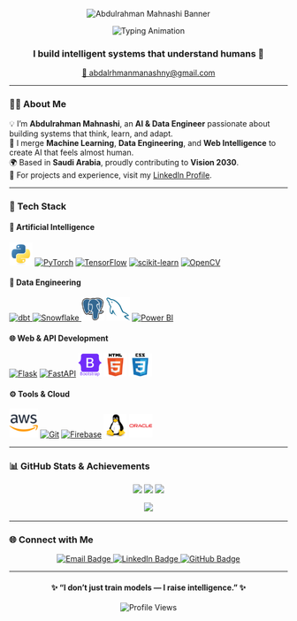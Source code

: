 <!-- 💫 Abdulrahman Mahnashi — AI & Data Engineer README -->

<!-- 🌌 Banner (Blur + ألوان نيون + خط جديد) -->
<p align="center">
  <img
    src="https://capsule-render.vercel.app/api?type=blur
&height=300
&color=0:0B132B,50:3A0CA3,100:00D4FF
&text=Teaching%20Machines%20to%20Feel%20%E2%80%94%20Born%20from%20Saudi%20Vision%20🇸🇦
&fontColor=E6F7FF
&fontSize=46
&stroke=00F5D4
&strokeWidth=1.5
&section=footer
&reversal=true
&fontAlign=50
&fontAlignY=50
&textBg=false"
    alt="Abdulrahman Mahnashi Banner"
  />
</p>

<!-- ✍️ نص متحرك للعبارة نفسها (يظهر مباشرة تحت البنر) -->
<p align="center">
  <img
    src="https://readme-typing-svg.demolab.com?font=Fira+Code&pause=1300&duration=2800&color=00E5FF&center=true&vCenter=true&width=900&lines=Teaching+Machines+to+Feel+—+Born+from+Saudi+Vision+🇸🇦"
    alt="Typing Animation"
  />
</p>

<h3 align="center">I build intelligent systems that understand humans 🤖</h3>

<!-- 📧 Email -->
<p align="center">
  <a href="mailto:abdalrhmanmanashny@gmail.com">📩 abdalrhmanmanashny@gmail.com</a>
</p>

---

### 👨‍💻 About Me
💡 I’m **Abdulrahman Mahnashi**, an **AI & Data Engineer** passionate about building systems that think, learn, and adapt.  
🎯 I merge **Machine Learning**, **Data Engineering**, and **Web Intelligence** to create AI that feels almost human.  
🌍 Based in **Saudi Arabia**, proudly contributing to **Vision 2030**.  
📂 For projects and experience, visit my [LinkedIn Profile](https://www.linkedin.com/in/abdulrahman-mahnashi/).

---

### 🧩 Tech Stack

#### 🤖 Artificial Intelligence
<p align="left">
  <a href="https://www.python.org"><img alt="Python" src="https://raw.githubusercontent.com/devicons/devicon/master/icons/python/python-original.svg" width="42" height="42"/></a>
  <a href="https://pytorch.org/"><img alt="PyTorch" src="https://www.vectorlogo.zone/logos/pytorch/pytorch-icon.svg" width="42" height="42"/></a>
  <a href="https://www.tensorflow.org"><img alt="TensorFlow" src="https://www.vectorlogo.zone/logos/tensorflow/tensorflow-icon.svg" width="42" height="42"/></a>
  <a href="https://scikit-learn.org/"><img alt="scikit-learn" src="https://upload.wikimedia.org/wikipedia/commons/0/05/Scikit_learn_logo_small.svg" width="42" height="42"/></a>
  <a href="https://opencv.org/"><img alt="OpenCV" src="https://www.vectorlogo.zone/logos/opencv/opencv-icon.svg" width="42" height="42"/></a>
</p>

#### 🧠 Data Engineering
<p align="left">
  <!-- dbt (مضمون من Simple-Icons عبر Iconify) -->
  <a href="https://www.getdbt.com/">
    <img alt="dbt" title="dbt" src="https://api.iconify.design/simple-icons:dbt.svg?color=%23ff694b" width="42" height="42"/>
  </a>
  <!-- Snowflake (مضمون من Simple-Icons عبر Iconify) -->
  <a href="https://www.snowflake.com/">
    <img alt="Snowflake" title="Snowflake" src="https://api.iconify.design/simple-icons:snowflake.svg?color=%2329b5e8" width="42" height="42"/>
  </a>
  <a href="https://www.postgresql.org"><img alt="PostgreSQL" src="https://raw.githubusercontent.com/devicons/devicon/master/icons/postgresql/postgresql-original.svg" width="42" height="42"/></a>
  <a href="https://www.mysql.com/"><img alt="MySQL" src="https://raw.githubusercontent.com/devicons/devicon/master/icons/mysql/mysql-original.svg" width="42" height="42"/></a>
  <a href="https://powerbi.microsoft.com/"><img alt="Power BI" src="https://upload.wikimedia.org/wikipedia/commons/c/cf/New_Power_BI_Logo.svg" width="42" height="42"/></a>
</p>

#### 🌐 Web & API Development
<p align="left">
  <a href="https://flask.palletsprojects.com/"><img alt="Flask" src="https://cdn.worldvectorlogo.com/logos/flask.svg" width="42" height="42"/></a>
  <a href="https://fastapi.tiangolo.com/"><img alt="FastAPI" src="https://cdn.worldvectorlogo.com/logos/fastapi-1.svg" width="42" height="42"/></a>
  <a href="https://getbootstrap.com/"><img alt="Bootstrap" src="https://raw.githubusercontent.com/devicons/devicon/master/icons/bootstrap/bootstrap-plain-wordmark.svg" width="42" height="42"/></a>
  <a href="https://www.w3.org/html/"><img alt="HTML5" src="https://raw.githubusercontent.com/devicons/devicon/master/icons/html5/html5-original-wordmark.svg" width="42" height="42"/></a>
  <a href="https://www.w3schools.com/css/"><img alt="CSS3" src="https://raw.githubusercontent.com/devicons/devicon/master/icons/css3/css3-original-wordmark.svg" width="42" height="42"/></a>
</p>

#### ⚙️ Tools & Cloud
<p align="left">
  <a href="https://aws.amazon.com/"><img alt="AWS" src="https://raw.githubusercontent.com/devicons/devicon/master/icons/amazonwebservices/amazonwebservices-original-wordmark.svg" width="52" height="52"/></a>
  <a href="https://git-scm.com/"><img alt="Git" src="https://www.vectorlogo.zone/logos/git-scm/git-scm-icon.svg" width="42" height="42"/></a>
  <a href="https://firebase.google.com/"><img alt="Firebase" src="https://www.vectorlogo.zone/logos/firebase/firebase-icon.svg" width="42" height="42"/></a>
  <a href="https://www.linux.org/"><img alt="Linux" src="https://raw.githubusercontent.com/devicons/devicon/master/icons/linux/linux-original.svg" width="42" height="42"/></a>
  <a href="https://www.oracle.com/"><img alt="Oracle" src="https://raw.githubusercontent.com/devicons/devicon/master/icons/oracle/oracle-original.svg" width="42" height="42"/></a>
</p>

---

### 📊 GitHub Stats & Achievements
<p align="center">
  <img src="https://github-readme-stats.vercel.app/api?username=Abdulrahman-Mahnashi&show_icons=true&theme=tokyonight" />
  <img src="https://github-readme-stats.vercel.app/api/top-langs/?username=Abdulrahman-Mahnashi&layout=compact&theme=tokyonight" />
  <img src="https://github-readme-streak-stats.herokuapp.com/?user=Abdulrahman-Mahnashi&theme=tokyonight" />
</p>

<p align="center">
  <a href="https://github.com/ryo-ma/github-profile-trophy">
    <img src="https://github-profile-trophy.vercel.app/?username=Abdulrahman-Mahnashi&theme=tokyonight&no-bg=true&row=1" />
  </a>
</p>

---

### 🌐 Connect with Me
<p align="center">
  <a href="mailto:abdalrhmanmanashny@gmail.com">
    <img src="https://img.shields.io/badge/Email-abdalrhmanmanashny%40gmail.com-blue?style=for-the-badge&logo=gmail" alt="Email Badge"/>
  </a>
  <a href="https://www.linkedin.com/in/abdulrahman-mahnashi/">
    <img src="https://img.shields.io/badge/LinkedIn-Abdulrahman%20Mahnashi-0A66C2?style=for-the-badge&logo=linkedin" alt="LinkedIn Badge"/>
  </a>
  <a href="https://github.com/Abdulrahman-Mahnashi">
    <img src="https://img.shields.io/badge/GitHub-Abdulrahman--Mahnashi-111?style=for-the-badge&logo=github" alt="GitHub Badge"/>
  </a>
</p>

---

<h4 align="center">✨ “I don’t just train models — I raise intelligence.” ✨</h4>

<p align="center">
  <img src="https://komarev.com/ghpvc/?username=abdulrahman-mahnashi&label=Profile%20Views&color=00FFC6&style=flat" alt="Profile Views" />
</p>
